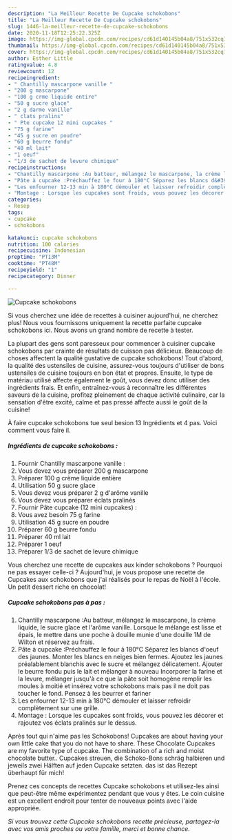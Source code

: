 ```yaml
---
description: "La Meilleur Recette De Cupcake schokobons"
title: "La Meilleur Recette De Cupcake schokobons"
slug: 1446-la-meilleur-recette-de-cupcake-schokobons
date: 2020-11-18T12:25:22.325Z
image: https://img-global.cpcdn.com/recipes/cd61d140145b04a8/751x532cq70/cupcake-schokobons-photo-principale-de-la-recette.jpg
thumbnail: https://img-global.cpcdn.com/recipes/cd61d140145b04a8/751x532cq70/cupcake-schokobons-photo-principale-de-la-recette.jpg
cover: https://img-global.cpcdn.com/recipes/cd61d140145b04a8/751x532cq70/cupcake-schokobons-photo-principale-de-la-recette.jpg
author: Esther Little
ratingvalue: 4.8
reviewcount: 12
recipeingredient:
- " Chantilly mascarpone vanille "
- "200 g mascarpone"
- "100 g crme liquide entire"
- "50 g sucre glace"
- "2 g darme vanille"
- " clats pralins"
- " Pte cupcake 12 mini cupcakes "
- "75 g farine"
- "45 g sucre en poudre"
- "60 g beurre fondu"
- "40 ml lait"
- "1 oeuf"
- "1/3 de sachet de levure chimique"
recipeinstructions:
- "Chantilly mascarpone :Au batteur, mélangez le mascarpone, la crème liquide, le sucre glace et l&#39;arôme vanille. Lorsque le mélange est lisse et épais, le mettre dans une poche à douille munie d&#39;une douille 1M de Wilton et réservez au frais."
- "Pâte à cupcake :Préchauffez le four à 180°C Séparez les blancs d&#39;oeuf des jaunes. Monter les blancs en neiges bien fermes. Ajoutez les jaunes préalablement blanchis avec le sucre et mélangez délicatement. Ajouter le beurre fondu puis le lait et mélanger à nouveau Incorporer la farine et la levure, mélanger jusqu&#39;à ce que la pâte soit homogène remplir les moules à moitié et insérez votre schokobons mais pas il ne doit pas toucher le fond. Pensez à les beurrer et fariner"
- "Les enfourner 12-13 min à 180°C démouler et laisser refroidir complètement sur une grille."
- "Montage : Lorsque les cupcakes sont froids, vous pouvez les décorer et rajoutez vos éclats pralinés sur le dessus."
categories:
- Resep
tags:
- cupcake
- schokobons

katakunci: cupcake schokobons 
nutrition: 100 calories
recipecuisine: Indonesian
preptime: "PT13M"
cooktime: "PT48M"
recipeyield: "1"
recipecategory: Dinner

---
```



![Cupcake schokobons](https://img-global.cpcdn.com/recipes/cd61d140145b04a8/751x532cq70/cupcake-schokobons-photo-principale-de-la-recette.jpg)

Si vous cherchez une idée de recettes à cuisiner aujourd'hui, ne cherchez plus! Nous vous fournissons uniquement la recette parfaite cupcake schokobons ici. Nous avons un grand nombre de recette à tester.

La plupart des gens sont paresseux pour commencer à cuisiner cupcake schokobons par crainte de résultats de cuisson pas délicieux. Beaucoup de choses affectent la qualité gustative de cupcake schokobons! Tout d'abord, la qualité des ustensiles de cuisine, assurez-vous toujours d'utiliser de bons ustensiles de cuisine toujours en bon état et propres. Ensuite, le type de matériau utilisé affecte également le goût, vous devez donc utiliser des ingrédients frais. Et enfin, entraînez-vous à reconnaître les différentes saveurs de la cuisine, profitez pleinement de chaque activité culinaire, car la sensation d'être excité, calme et pas pressé affecte aussi le goût de la cuisine!

<!--inarticleads1-->

À faire cupcake schokobons tue seul besion 13 Ingrédients et 4 pas. Voici comment vous faire il.

##### Ingrédients de cupcake schokobons :

1. Fournir  Chantilly mascarpone vanille :
1. Vous devez vous préparer 200 g mascarpone
1. Préparer 100 g crème liquide entière
1. Utilisation 50 g sucre glace
1. Vous devez vous préparer 2 g d&#39;arôme vanille
1. Vous devez vous préparer  éclats pralinés
1. Fournir  Pâte cupcake (12 mini cupcakes) :
1. Vous avez besoin 75 g farine
1. Utilisation 45 g sucre en poudre
1. Préparer 60 g beurre fondu
1. Préparer 40 ml lait
1. Préparer 1 oeuf
1. Préparer 1/3 de sachet de levure chimique


Vous cherchez une recette de cupcakes aux kinder schokobons ? Pourquoi ne pas essayer celle-ci ? Aujourd&#39;hui, je vous propose une recette de Cupcakes aux schokobons que j&#39;ai réalisés pour le repas de Noël à l&#39;école. Un petit dessert riche en chocolat! 

<!--inarticleads2-->

##### Cupcake schokobons pas à pas :

1. Chantilly mascarpone :Au batteur, mélangez le mascarpone, la crème liquide, le sucre glace et l&#39;arôme vanille. Lorsque le mélange est lisse et épais, le mettre dans une poche à douille munie d&#39;une douille 1M de Wilton et réservez au frais.
1. Pâte à cupcake :Préchauffez le four à 180°C Séparez les blancs d&#39;oeuf des jaunes. Monter les blancs en neiges bien fermes. Ajoutez les jaunes préalablement blanchis avec le sucre et mélangez délicatement. Ajouter le beurre fondu puis le lait et mélanger à nouveau Incorporer la farine et la levure, mélanger jusqu&#39;à ce que la pâte soit homogène remplir les moules à moitié et insérez votre schokobons mais pas il ne doit pas toucher le fond. Pensez à les beurrer et fariner
1. Les enfourner 12-13 min à 180°C démouler et laisser refroidir complètement sur une grille.
1. Montage : Lorsque les cupcakes sont froids, vous pouvez les décorer et rajoutez vos éclats pralinés sur le dessus.


Après tout qui n&#39;aime pas les Schokobons! Cupcakes are about having your own little cake that you do not have to share. These Chocolate Cupcakes are my favorite type of cupcake. The combination of a rich and moist chocolate butter.. Cupcakes streuen, die Schoko-Bons schräg halbieren und jeweils zwei Hälften auf jeden Cupcake setzten. das ist das Rezept überhaupt für mich! 

<!--inarticleads1-->

<p>
Prenez ces concepts de recettes Cupcake schokobons et utilisez-les ainsi que peut-être même expérimentez pendant que vous y êtes. Le coin cuisine est un excellent endroit pour tenter de nouveaux points avec l'aide appropriée.
</p>

<p>
<i>Si vous trouvez cette Cupcake schokobons recette précieuse, partagez-la avec vos amis proches ou votre famille, merci et bonne chance.</i>
</p>
